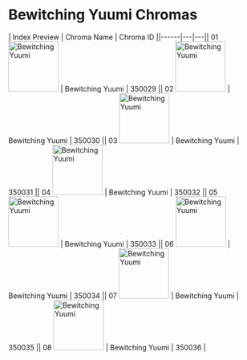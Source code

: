 # Bewitching Yuumi Chromas

| Index  Preview | Chroma Name | Chroma ID ||------|---|---|| 01  <img src='https://raw.communitydragon.org/latest/plugins/rcp-be-lol-game-data/global/default/v1/champion-chroma-images/350/350029.png' alt='Bewitching Yuumi' width='100'> | Bewitching Yuumi | 350029 || 02  <img src='https://raw.communitydragon.org/latest/plugins/rcp-be-lol-game-data/global/default/v1/champion-chroma-images/350/350030.png' alt='Bewitching Yuumi' width='100'> | Bewitching Yuumi | 350030 || 03  <img src='https://raw.communitydragon.org/latest/plugins/rcp-be-lol-game-data/global/default/v1/champion-chroma-images/350/350031.png' alt='Bewitching Yuumi' width='100'> | Bewitching Yuumi | 350031 || 04  <img src='https://raw.communitydragon.org/latest/plugins/rcp-be-lol-game-data/global/default/v1/champion-chroma-images/350/350032.png' alt='Bewitching Yuumi' width='100'> | Bewitching Yuumi | 350032 || 05  <img src='https://raw.communitydragon.org/latest/plugins/rcp-be-lol-game-data/global/default/v1/champion-chroma-images/350/350033.png' alt='Bewitching Yuumi' width='100'> | Bewitching Yuumi | 350033 || 06  <img src='https://raw.communitydragon.org/latest/plugins/rcp-be-lol-game-data/global/default/v1/champion-chroma-images/350/350034.png' alt='Bewitching Yuumi' width='100'> | Bewitching Yuumi | 350034 || 07  <img src='https://raw.communitydragon.org/latest/plugins/rcp-be-lol-game-data/global/default/v1/champion-chroma-images/350/350035.png' alt='Bewitching Yuumi' width='100'> | Bewitching Yuumi | 350035 || 08  <img src='https://raw.communitydragon.org/latest/plugins/rcp-be-lol-game-data/global/default/v1/champion-chroma-images/350/350036.png' alt='Bewitching Yuumi' width='100'> | Bewitching Yuumi | 350036 |